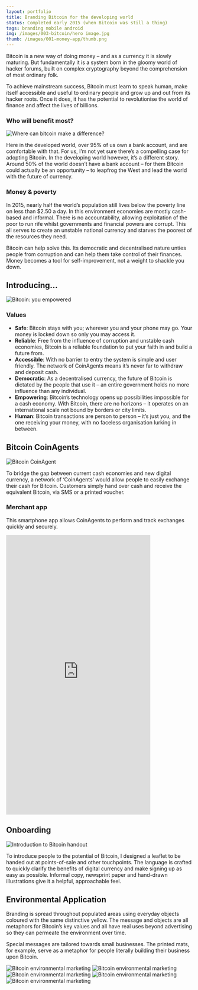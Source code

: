 ```yaml
---
layout: portfolio
title: Branding Bitcoin for the developing world
status: Completed early 2015 (when Bitcoin was still a thing)
tags: branding mobile android
img: /images/003-bitcoin/hero image.jpg
thumb: /images/001-money-app/thumb.png
---
```


Bitcoin is a new way of doing money – and as a currency it is slowly maturing. But fundamentally it is a system born in the gloomy world of hacker forums, built on complex cryptography beyond the comprehension of most ordinary folk.

To achieve mainstream success, Bitcoin must learn to speak human, make itself accessible and useful to ordinary people and grow up and out from its hacker roots. Once it does, it has the potential to revolutionise the world of finance and affect the lives of billions.

### Who will benefit most?

<div>
<img src="/images/003-bitcoin/developed-land.png" alt="Where can bitcoin make a difference?" class="full">
</div>

Here in the developed world, over 95% of us own a bank account, and are comfortable with that. For us, I’m not yet sure there’s a compelling case for adopting Bitcoin. In the developing world however, it’s a different story. Around 50% of the world doesn’t have a bank account – for them Bitcoin could actually be an opportunity – to leapfrog the West and lead the world with the future of currency.

### Money & poverty
In 2015, nearly half the world’s population still lives below the poverty line on less than $2.50 a day. In this environment economies are mostly cash-based and informal. There is no accountability, allowing exploitation of the poor to run rife whilst governments and financial powers are corrupt. This all serves to create an unstable national currency and starves the poorest of the resources they need.

Bitcoin can help solve this. Its democratic and decentralised nature unties people from corruption and can help them take control of their finances. Money becomes a tool for self-improvement, not a weight to shackle you down.

## Introducing…
![Bitcoin: you empowered](/images/003-bitcoin/bitcoin-banner.png)


### Values

- **Safe**: Bitcoin stays with you; wherever you and your phone may go. Your money is locked down so only you may access it.
- **Reliable**: Free from the influence of corruption and unstable cash economies, Bitcoin is a reliable foundation to put your faith in and build a future from.
- **Accessible**:
With no barrier to entry the system is simple and user friendly. The network of CoinAgents means it’s never far to withdraw and deposit cash.
- **Democratic**:
As a decentralised currency, the future of Bitcoin is dictated by the people that use it – an entire government holds no more influence than any individual.
- **Empowering**:
Bitcoin’s technology opens up possibilities impossible for a cash economy. With Bitcoin, there are no horizons – it operates on an international scale not bound by borders or city limits.
- **Human**:
Bitcoin transactions are person to person – it’s just you, and the one receiving your money, with no faceless organisation lurking in between.


## Bitcoin CoinAgents

![Bitcoin CoinAgent](/images/003-bitcoin/shopfront.jpg)

To bridge the gap between current cash economies and new digital currency, a network of ‘CoinAgents’ would allow people to easily exchange their cash for Bitcoin. Customers simply hand over cash and receive the equivalent Bitcoin, via SMS or a printed voucher.

### Merchant app
This smartphone app allows CoinAgents to perform and track exchanges quickly and securely.

<iframe src="https://marvelapp.com/19fa5f7?emb=1" width="390" height="755" allowTransparency="true" frameborder="0"></iframe>


## Onboarding

<div>
<img src="/images/003-bitcoin/leaflet.jpg" alt="Introduction to Bitcoin handout" class="wide">
</div>

To introduce people to the potential of Bitcoin, I designed a leaflet to be handed out at points-of-sale and other touchpoints. The language is crafted to quickly clarify the benefits of digital currency and make signing up as easy as possible. Informal copy, newsprint paper and hand-drawn illustrations give it a helpful, approachable feel.


## Environmental Application
Branding is spread throughout populated areas using everyday objects coloured with the same distinctive yellow. The message and objects are all metaphors for Bitcoin’s key values and all have real uses beyond advertising so they can permeate the environment over time.

Special messages are tailored towards small businesses. The printed mats, for example, serve as a metaphor for people literally building their business upon Bitcoin.

<div>
<img src="/images/003-bitcoin/environmental1.jpg" alt="Bitcoin environmental marketing" class="full">
<img src="/images/003-bitcoin/environmental2.jpg" alt="Bitcoin environmental marketing" class="full">
<img src="/images/003-bitcoin/environmental3.jpg" alt="Bitcoin environmental marketing" class="full">
<img src="/images/003-bitcoin/environmental4.jpg" alt="Bitcoin environmental marketing" class="full">
<img src="/images/003-bitcoin/environmental5.jpg" alt="Bitcoin environmental marketing" class="full">
</div>